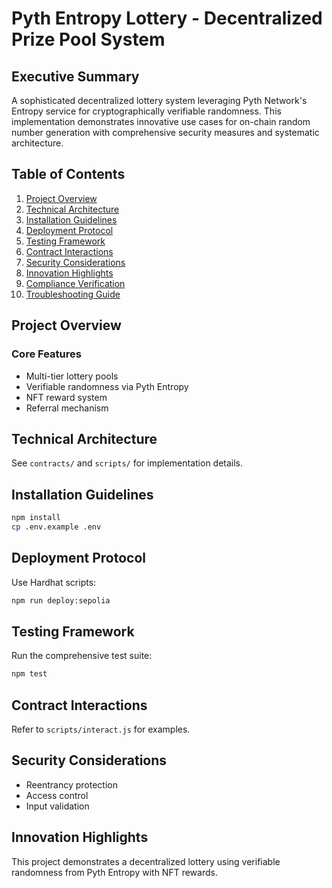 # Pyth Entropy Lottery - Decentralized Prize Pool System

## Executive Summary

A sophisticated decentralized lottery system leveraging Pyth Network's Entropy service for cryptographically verifiable randomness. This implementation demonstrates innovative use cases for on-chain random number generation with comprehensive security measures and systematic architecture.

## Table of Contents
1. [Project Overview](#project-overview)
2. [Technical Architecture](#technical-architecture)
3. [Installation Guidelines](#installation-guidelines)
4. [Deployment Protocol](#deployment-protocol)
5. [Testing Framework](#testing-framework)
6. [Contract Interactions](#contract-interactions)
7. [Security Considerations](#security-considerations)
8. [Innovation Highlights](#innovation-highlights)
9. [Compliance Verification](#compliance-verification)
10. [Troubleshooting Guide](#troubleshooting-guide)

## Project Overview

### Core Features
- Multi-tier lottery pools
- Verifiable randomness via Pyth Entropy
- NFT reward system
- Referral mechanism

## Technical Architecture

See `contracts/` and `scripts/` for implementation details.

## Installation Guidelines

```bash
npm install
cp .env.example .env
```

## Deployment Protocol

Use Hardhat scripts:
```bash
npm run deploy:sepolia
```

## Testing Framework

Run the comprehensive test suite:
```bash
npm test
```

## Contract Interactions

Refer to `scripts/interact.js` for examples.

## Security Considerations

- Reentrancy protection
- Access control
- Input validation

## Innovation Highlights

This project demonstrates a decentralized lottery using verifiable randomness from Pyth Entropy with NFT rewards.

